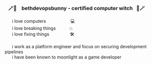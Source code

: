 
### &nbsp;&nbsp; 🪄🔮 &nbsp;&nbsp; bethdevopsbunny - certified computer witch &nbsp;&nbsp;🔮🪄
&nbsp;&nbsp;&nbsp;&nbsp;&nbsp;&nbsp;i love computers &nbsp;&nbsp;&nbsp;&nbsp;&nbsp;&nbsp;&nbsp;&nbsp;&nbsp;&nbsp;&nbsp;&nbsp;&nbsp;&nbsp;&nbsp;&nbsp;&nbsp;&nbsp; 💻 <br>
&nbsp;&nbsp;&nbsp;&nbsp;&nbsp;&nbsp;i love breaking things &nbsp;&nbsp;&nbsp;&nbsp;&nbsp;&nbsp;&nbsp;&nbsp;&nbsp;&nbsp;💥 <br>
&nbsp;&nbsp;&nbsp;&nbsp;&nbsp;&nbsp;i love fixing things &nbsp;&nbsp;&nbsp;&nbsp;&nbsp;&nbsp;&nbsp;&nbsp;&nbsp;&nbsp;&nbsp;&nbsp;&nbsp;&nbsp;&nbsp;&nbsp;🛠  <br> <br>
&nbsp;&nbsp;&nbsp;&nbsp;&nbsp;&nbsp;i work as a platform engineer and focus on securing development pipelines <br>
&nbsp;&nbsp;&nbsp;&nbsp;&nbsp;&nbsp;i have been known to moonlight as a game developer <br>
<br>



<!--
**bethdevopsbunny/bethdevopsbunny** is a ✨ _special_ ✨ repository because its `README.md` (this file) appears on your GitHub profile.

Here are some ideas to get you started:

- 🔭 I’m currently working on ...
- 🌱 I’m currently learning ...
- 👯 I’m looking to collaborate on ...
- 🤔 I’m looking for help with ...
- 💬 Ask me about ...
- 📫 How to reach me: ...
- 😄 Pronouns: ...
- ⚡ Fun fact: ...
-->
